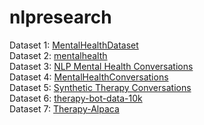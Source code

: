 # nlpresearch
Dataset 1: [MentalHealthDataset](https://huggingface.co/datasets/AnikaBasu/MentalHealthDataset?row=5)  
Dataset 2: [mentalhealth](https://huggingface.co/datasets/Riyazmk/mentalhealth)  
Dataset 3: [NLP Mental Health Conversations](https://www.kaggle.com/datasets/thedevastator/nlp-mental-health-conversations)  
Dataset 4: [MentalHealthConversations](https://huggingface.co/datasets/Kiran2004/MentalHealthConversations)  
Dataset 5: [Synthetic Therapy Conversations](https://huggingface.co/datasets/Mr-Bhaskar/Synthetic_Therapy_Conversations)  
Dataset 6: [therapy-bot-data-10k](https://huggingface.co/datasets/Aarya4536/therapy-bot-data-10k)  
Dataset 7: [Therapy-Alpaca](https://huggingface.co/datasets/adarshxs/Therapy-Alpaca)
